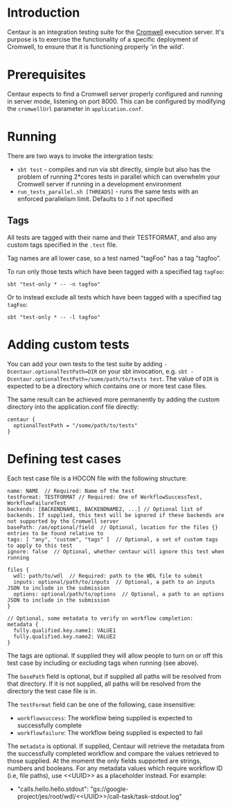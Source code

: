 # Introduction
Centaur is an integration testing suite for the [Cromwell](http://github.com/broadinstitute/cromwell) execution server.  It's purpose is to exercise the functionality of a specific deployment of Cromwell, to ensure that it is functioning properly 'in the wild'.  

# Prerequisites

Centaur expects to find a Cromwell server properly configured and running in server mode, listening on port 8000.  This can be configured by modifying the `cromwellUrl` parameter in `application.conf`.

# Running

There are two ways to invoke the intergration tests:
* `sbt test` - compiles and run via sbt directly, simple but also has the problem of running 2*cores tests in parallel which can overwhelm your Cromwell server if running in a development environment
* `run_tests_parallel.sh [THREADS]` - runs the same tests with an enforced parallelism limit.  Defaults to `3` if not specified

## Tags

All tests are tagged with their name and their TESTFORMAT, and also any custom tags specified in the `.test` file.

Tag names are all lower case, so a test named "tagFoo" has a tag "tagfoo".

To run only those tests which have been tagged with a specified tag `tagFoo`:
```
sbt "test-only * -- -n tagfoo"
```

Or to instead exclude all tests which have been tagged with a specified tag `tagFoo`:
```
sbt "test-only * -- -l tagfoo"
```

# Adding custom tests

You can add your own tests to the test suite by adding `-Dcentaur.optionalTestPath=DIR` on your sbt invocation, 
e.g. `sbt -Dcentaur.optionalTestPath=/some/path/to/tests test`. The value of `DIR` is expected to be a directory
which contains one or more test case files.
 
The same result can be achieved more permanently by adding the custom directory into the application.conf file directly: 
```
centaur {
  optionalTestPath = "/some/path/to/tests"
}
```

# Defining test cases

Each test case file is a HOCON file with the following structure:
```
name: NAME  // Required: Name of the test
testFormat: TESTFORMAT // Required: One of WorkflowSuccessTest, WorkflowFailureTest
backends: [BACKENDNAME1, BACKENDNAME2, ...] // Optional list of backends. If supplied, this test will be ignored if these backends are not supported by the Cromwell server
basePath: /an/optional/field  // Optional, location for the files {} entries to be found relative to
tags: [ "any", "custom", "tags" ]  // Optional, a set of custom tags to apply to this test
ignore: false  // Optional, whether centaur will ignore this test when running

files {
  wdl: path/to/wdl  // Required: path to the WDL file to submit
  inputs: optional/path/to/inputs  // Optional, a path to an inputs JSON to include in the submission
  options: optional/path/to/options  // Optional, a path to an options JSON to include in the submission
}

// Optional, some metadata to verify on workflow completion:
metadata {
  fully.qualified.key.name1: VALUE1
  fully.qualified.key.name2: VALUE2
}
```

The tags are optional. If supplied they will allow people to turn on or off this test case by including or excluding tags when running (see above).

The `basePath` field is optional, but if supplied all paths will be resolved from that directory. If it is not supplied, all paths will be resolved from the directory the test case file is in.

The `testFormat` field can be one of the following, case insensitive:
* `workflowsuccess`: The workflow being supplied is expected to successfully complete
* `workflowfailure`: The workflow being supplied is expected to fail

The `metadata` is optional. If supplied, Centaur will retrieve the metadata from the successfully completed workflow and compare the values retrieved to those supplied. At the moment the only fields supported are strings, numbers and booleans.
For any metadata values which require workflow ID (i.e, file paths), use <\<UUID>> as a placeholder instead. For example:
* "calls.hello.hello.stdout": "gs://google-project/jes/root/wdl/<\<UUID>>/call-task/task-stdout.log"



